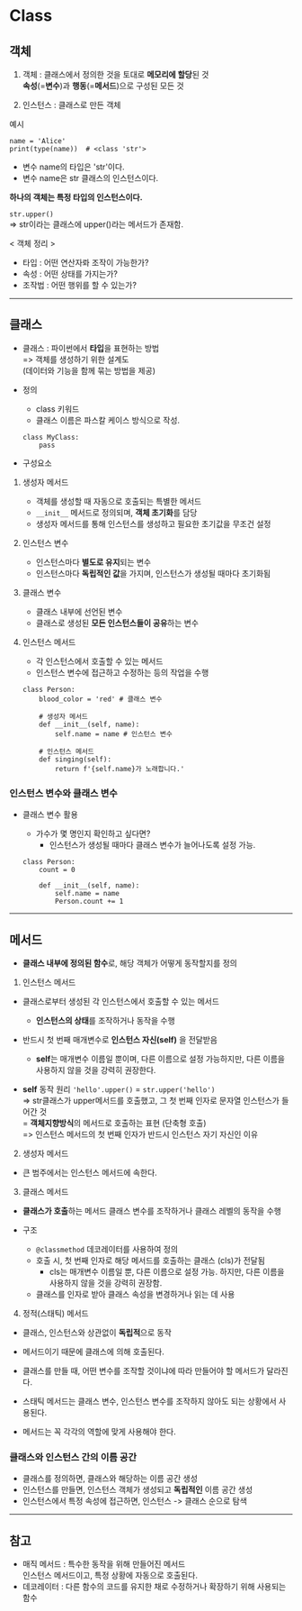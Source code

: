# Class

## 객체
 
1. 객체 : 클래스에서 정의한 것을 토대로 **메모리에 할당**된 것  
  **속성**(=**변수**)과 **행동**(=**메서드**)으로 구성된 모든 것

2. 인스턴스 : 클래스로 만든 객체

  예시
  ```
  name = 'Alice'
  print(type(name))  # <class 'str'>
  ```
  - 변수 name의 타입은 'str'이다.
  - 변수 name은 str 클래스의 인스턴스이다.

**하나의 객체는 특정 타입의 인스턴스이다.**

`str.upper()`  
=> str이라는 클래스에 upper()라는 메서드가 존재함.

< 객체 정리 >
- 타입 : 어떤 연산자롸 조작이 가능한가?
- 속성 : 어떤 상태를 가지는가?
- 조작법 : 어떤 행위를 할 수 있는가?

---

## 클래스

- 클래스 : 파이썬에서 **타입**을 표현하는 방법  
  => 객체를 생성하기 위한 설계도  
  (데이터와 기능을 함께 묶는 방법을 제공)

- 정의
  - class 키워드
  - 클래스 이름은 파스칼 케이스 방식으로 작성.
  ```
  class MyClass:
      pass
  ```

- 구성요소
1. 생성자 메서드
    - 객체를 생성할 때 자동으로 호출되는 특별한 메서드
    - `__init__` 메서드로 정의되며, **객체 초기화**를 담당
    - 생성자 메서드를 통해 인스턴스를 생성하고 필요한 초기값을 무조건 설정

2. 인스턴스 변수
    - 인스턴스마다 **별도로 유지**되는 변수
    - 인스턴스마다 **독립적인 값**을 가지며, 인스턴스가 생성될 때마다 초기화됨

3. 클래스 변수
    - 클래스 내부에 선언된 변수
    - 클래스로 생성된 **모든 인스턴스들이 공유**하는 변수

4. 인스턴스 메서드
    - 각 인스턴스에서 호출할 수 있는 메서드
    - 인스턴스 변수에 접근하고 수정하는 등의 작업을 수행

    ```
    class Person:
        blood_color = 'red' # 클래스 변수
    
        # 생성자 메서드
        def __init__(self, name):
            self.name = name # 인스턴스 변수

        # 인스턴스 메서드
        def singing(self):
            return f'{self.name}가 노래합니다.'
    ```

### 인스턴스 변수와 클래스 변수

- 클래스 변수 활용
   - 가수가 몇 명인지 확인하고 싶다면?
     - 인스턴스가 생성될 때마다 클래스 변수가 늘어나도록 설정 가능.
    
   ```
   class Person:
       count = 0

       def __init__(self, name):
           self.name = name
           Person.count += 1
   ```

---

## 메서드

- **클래스 내부에 정의된 함수**로, 해당 객체가 어떻게 동작할지를 정의

1. 인스턴스 메서드
  - 클래스로부터 생성된 각 인스턴스에서 호출할 수 있는 메서드
    - **인스턴스의 상태**를 조작하거나 동작을 수행
  - 반드시 첫 번째 매개변수로 **인스턴스 자신(self)** 을 전달받음
    - **self**는 매개변수 이름일 뿐이며, 다른 이름으로 설정 가능하지만, 다른 이름을 사용하지 않을 것을 강력히 권장한다.

  - **self** 동작 원리
    `'hello'.upper()` = `str.upper('hello')`  
    => str클래스가 upper메서드를 호출했고, 그 첫 번째 인자로 문자열 인스턴스가 들어간 것  
      = **객체지향방식**의 메서드로 호출하는 표현 (단축형 호출)  
      => 인스턴스 메서드의 첫 번째 인자가 반드시 인스턴스 자기 자신인 이유

2. 생성자 메서드
  - 큰 범주에서는 인스턴스 메서드에 속한다.

3. 클래스 메서드
  - **클래스가 호출**하는 메서드
    클래스 변수를 조작하거나 클래스 레벨의 동작을 수행

  - 구조
    - `@classmethod` 데코레이터를 사용하여 정의
    - 호출 시, 첫 번째 인자로 해당 메서드를 호출하는 클래스 (cls)가 전달됨
      - cls는 매개변수 이름일 뿐, 다른 이름으로 설정 가능. 하지만, 다른 이름을 사용하지 않을 것을 강력히 권장함.
    - 클래스를 인자로 받아 클래스 속성을 변경하거나 읽는 데 사용

4. 정적(스태틱) 메서드
  - 클래스, 인스턴스와 상관없이 **독립적**으로 동작
  - 메서드이기 때문에 클래스에 의해 호출된다.

- 클래스를 만들 때, 어떤 변수를 조작할 것이냐에 따라 만들어야 할 메서드가 달라진다.
- 스태틱 메서드는 클래스 변수, 인스턴스 변수를 조작하지 않아도 되는 상황에서 사용된다.
- 메서드는 꼭 각각의 역할에 맞게 사용해야 한다.

### 클래스와 인스턴스 간의 이름 공간

- 클래스를 정의하면, 클래스와 해당하는 이름 공간 생성
- 인스턴스를 만들면, 인스턴스 객체가 생성되고 **독립적인** 이름 공간 생성
- 인스턴스에서 특정 속성에 접근하면, 인스턴스 -> 클래스 순으로 탐색

---

## 참고

- 매직 메서드 : 특수한 동작을 위해 만들어진 메서드  
  인스턴스 메서드이고, 특정 상황에 자동으로 호출된다.
- 데코레이터 : 다른 함수의 코드를 유지한 채로 수정하거나 확장하기 위해 사용되는 함수
   


